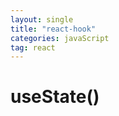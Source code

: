 ```yaml
---
layout: single
title: "react-hook"
categories: javaScript
tag: react
---
```


# useState()


```

```
